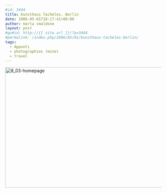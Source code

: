 ```yaml
---
#id: 3444
title: Kunsthaus Tacheles, Berlin
date: 2006-05-01T18:17:41+00:00
author: marta smaldone
layout: post
#gu#id: http://{{ site.url }}/?p=3444
#permalink: /index.php/2006/05/01/kunsthaus-tacheles-berlin/
tags:
  - Appunti
  - photographies (mine)
  - travel
---
```

<img class="aligncenter wp-image-3445" src="{{ site.url }}/images/uploads/2016/09/8_03-homepage.jpg" alt="8_03-homepage" width="580" height="387" srcset="{{ site.url }}/images/uploads/2016/09/8_03-homepage.jpg 675w, {{ site.url }}/images/uploads/2016/09/8_03-homepage-300x200.jpg 300w, {{ site.url }}/images/uploads/2016/09/8_03-homepage-330x220.jpg 330w" sizes="(max-width: 580px) 100vw, 580px" />